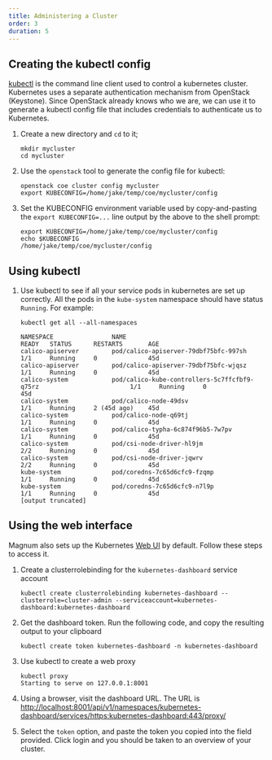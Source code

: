 ```yaml
---
title: Administering a Cluster
order: 3
duration: 5
---
```


## Creating the kubectl config

[kubectl](https://kubernetes.io/docs/reference/kubectl/overview/) is the command
line client used to control a kubernetes cluster. Kubernetes uses a separate
authentication mechanism from OpenStack (Keystone). Since OpenStack already
knows who we are, we can use it to generate a kubectl config file that
includes credentials to authenticate us to Kubernetes.

1. Create a new directory and `cd` to it;

   ```
   mkdir mycluster
   cd mycluster
   ```

1. Use the `openstack` tool to generate the config file for kubectl:

   ```
   openstack coe cluster config mycluster
   export KUBECONFIG=/home/jake/temp/coe/mycluster/config
   ```

1. Set the KUBECONFIG environment variable used by copy-and-pasting
   the `export KUBECONFIG=...` line output by the above to the shell prompt:

   ```
   export KUBECONFIG=/home/jake/temp/coe/mycluster/config
   echo $KUBECONFIG
   /home/jake/temp/coe/mycluster/config
   ```

## Using kubectl


1. Use kubectl to see if all your service pods in kubernetes are set up
   correctly. All the pods in the `kube-system` namespace should have status
`Running`. For example:

   ```
   kubectl get all --all-namespaces
   ```

   ```
   NAMESPACE                NAME                                                                 READY   STATUS      RESTARTS       AGE
   calico-apiserver         pod/calico-apiserver-79dbf75bfc-997sh                                1/1     Running     0              45d
   calico-apiserver         pod/calico-apiserver-79dbf75bfc-wjqsz                                1/1     Running     0              45d
   calico-system            pod/calico-kube-controllers-5c7ffcfbf9-q75rz                         1/1     Running     0              45d
   calico-system            pod/calico-node-49dsv                                                1/1     Running     2 (45d ago)    45d
   calico-system            pod/calico-node-q69tj                                                1/1     Running     0              45d
   calico-system            pod/calico-typha-6c874f96b5-7w7pv                                    1/1     Running     0              45d
   calico-system            pod/csi-node-driver-hl9jm                                            2/2     Running     0              45d
   calico-system            pod/csi-node-driver-jqwrv                                            2/2     Running     0              45d
   kube-system              pod/coredns-7c65d6cfc9-fzqmp                                         1/1     Running     0              45d
   kube-system              pod/coredns-7c65d6cfc9-n7l9p                                         1/1     Running     0              45d
   [output truncated]
   ```

## Using the web interface

Magnum also sets up the Kubernetes [Web
UI](https://kubernetes.io/docs/tasks/access-application-cluster/web-ui-dashboard/)
by default. Follow these steps to access it.

1. Create a clusterrolebinding for the `kubernetes-dashboard` service account

   ```
   kubectl create clusterrolebinding kubernetes-dashboard --clusterrole=cluster-admin --serviceaccount=kubernetes-dashboard:kubernetes-dashboard
   ```

1. Get the dashboard token.  Run the following code, and copy the resulting
   output to your clipboard

   ```
   kubectl create token kubernetes-dashboard -n kubernetes-dashboard
   ```

1. Use kubectl to create a web proxy

   ```
   kubectl proxy
   Starting to serve on 127.0.0.1:8001
   ```

1. Using a browser, visit the dashboard URL. The URL is
   [http://localhost:8001/api/v1/namespaces/kubernetes-dashboard/services/https:kubernetes-dashboard:443/proxy/](http://localhost:8001/api/v1/namespaces/kubernetes-dashboard/services/https:kubernetes-dashboard:443/proxy/)

1. Select the `token` option, and paste the token you copied into the field
   provided. Click login and you should be taken to an overview of your cluster.
